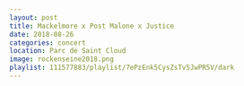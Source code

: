 ```yaml
---
layout: post
title: Mackelmore x Post Malone x Justice
date: 2018-08-26
categories: concert
location: Parc de Saint Cloud
image: rockenseine2018.png
playlist: 111577883/playlist/7ePzEnk5CysZsTv5JwPR5V/dark
---
```

